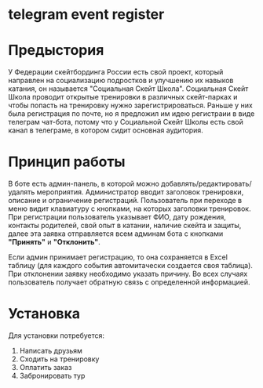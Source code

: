 # telegram event register

<h1>Предыстория</h1>

У Федерации скейтбординга России есть свой проект, который направлен на социализацию подростков и улучшению их навыков катания, он называется "Социальная Скейт Школа".
Социальная Скейт Школа проводит открытые тренировки в различных скейт-парках и чтобы попасть на тренировку нужно зарегистрироваться.
Раньше у них была регистрация по почте, но я предложил им идею регистраии в виде телеграм чат-бота, потому что у Социальной Скейт Школы есть свой канал в телеграме, в котором сидит основная аудитория.

<h1>Принцип работы</h1>

В боте есть админ-панель, в которой можно добавлять/редактировать/удалять мероприятия. 
Администратор вводит заголовок тренировки, описание и ограничение регистраций.
Пользователь при переходе в меню видит клавиатуру с кнопками, на которых заголовки тренировок.
При регистрации пользователь указывает ФИО, дату рождения, контакты родителей, свой опыт в катании, наличие скейта и защиты, далее эта заявка отправляется всем админам бота с кнопками <b>"Принять"</b> и <b>"Отклонить"</b>.

Если админ принимает регистрацию, то она сохраняется в Excel таблицу (для каждого события автомитачески создается своя таблица).
При отклонении заявку необходимо указать причину.
Во всех случаях пользователь получает обратную связь с определенной информацией.

<h1>Установка</h1>

Для установки потребуется: 
<ol>
    <li>Написать друзьям</li>
    <li>Сходить на тренировку</li>
    <li>Оплатить заказ</li>
    <li>Забронировать тур</li>
</ol>


